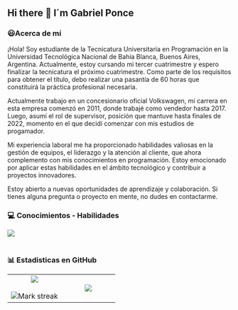 ## Hi there 👋 I´m Gabriel Ponce

<h3>😃Acerca de mí</h3>
¡Hola! Soy estudiante de la Tecnicatura Universitaria en Programación en la Universidad Tecnológica Nacional de Bahía Blanca, Buenos Aires, Argentina. Actualmente, estoy cursando mi tercer cuatrimestre y espero finalizar la tecnicatura el próximo cuatrimestre. Como parte de los requisitos para obtener el título, debo realizar una pasantía de 60 horas que constituirá la práctica profesional necesaria.

Actualmente trabajo en un concesionario oficial Volkswagen, mi carrera en esta empresa comenzó en 2011, donde trabajé como vendedor hasta 2017. Luego, asumí el rol de supervisor, posición que mantuve hasta finales de 2022, momento en el que decidí comenzar con mis estudios de progamador.

Mi experiencia laboral me ha proporcionado habilidades valiosas en la gestión de equipos, el liderazgo y la atención al cliente, que ahora complemento con mis conocimientos en programación. Estoy emocionado por aplicar estas habilidades en el ámbito tecnológico y contribuir a proyectos innovadores.

Estoy abierto a nuevas oportunidades de aprendizaje y colaboración. Si tienes alguna pregunta o proyecto en mente, no dudes en contactarme.

<h3> 💻 Conocimientos - Habilidades</h3>
<div align="center">
<img src="https://skillicons.dev/icons?i=cs,cpp,py,html,css,js,bootstrap,java" align="left"> 
</div>

<br></br>


<h3> 📊 Estadisticas en GitHub </h3>

<table border="0" align="center">
<tr border="1">
  <td width="50%" align="center">
  
  <img  align="center"  src="https://github-readme-stats.vercel.app/api?username=GabrielPonce1981&theme=cobalt&show_icons=true&count_private=true&include_all_commits=true&count_private=true" />
  <br></br>
  <img  title="🔥 Get streak stats for your profile at git.io/streak-stats" alt="Mark streak" src="https://github-readme-streak-stats.herokuapp.com/?user=GabrielPonce1981&theme=dark&hide_border=true&count_private=true&include_all_commits=true&count_private=true" />

</td>

<td width="50%" align="center">

  <img  align="center"  src="https://github-readme-stats.anuraghazra1.vercel.app/api/top-langs/?username=GabrielPonce1981&theme=dark&hide_border=false&no-bg=true&no-frame=true&langs_count=7&count_private=true&include_all_commits=true&count_private=true"/>
  
  </td>
</tr>
</table>
<br></br>

<!--- stats (end) -->

<!--- trophy (start) -->

<!--
**GabrielPonce1981/GabrielPonce1981** is a ✨ _special_ ✨ repository because its `README.md` (this file) appears on your GitHub profile.

Here are some ideas to get you started:

- 🔭 I’m currently working on ...
- 🌱 I’m currently learning ...
- 👯 I’m looking to collaborate on ...
- 🤔 I’m looking for help with ...
- 💬 Ask me about ...
- 📫 How to reach me: ...
- 😄 Pronouns: ...
- ⚡ Fun fact: ...
-->
